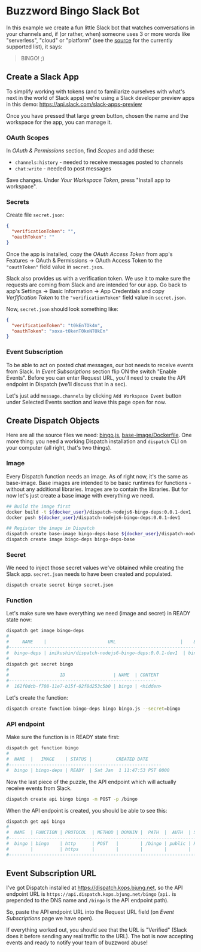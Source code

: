 # Buzzword Bingo Slack Bot

In this example we create a fun little Slack bot that watches conversations in your channels and, if (or rather, when) someone uses 3 or more words like "serverless", "cloud" or "platform" (see the [source](bingo.js) for the currently supported list), it says:
> BINGO! ;)

## Create a Slack App

To simplify working with tokens (and to familiarize ourselves with what's next in the world of Slack apps) we're using a Slack developer preview apps in this demo: https://api.slack.com/slack-apps-preview

Once you have pressed that large green button, chosen the name and the workspace for the app, you can manage it.


### OAuth Scopes

In _OAuth & Permissions_ section, find _Scopes_ and add these:

- `channels:history` - needed to receive messages posted to channels 
- `chat:write` - needed to post messages

Save changes. Under _Your Workspace Token_, press "Install app to workspace". 


### Secrets

Create file `secret.json`:
```json
{
  "verificationToken": "",
  "oauthToken": ""
}
```

Once the app is installed, copy the _OAuth Access Token_ from app's Features -> OAuth & Permissions -> OAuth Access Token to the `"oauthToken"` field value in `secret.json`.

Slack also provides us with a verification token. We use it to make sure the requests are coming from Slack and are intended for our app. Go back to app's Settings -> Basic Information -> App Credentials and copy _Verfification Token_ to the `"verificationToken"` field value in `secret.json`.

Now, `secret.json` should look something like:

```json
{
  "verificationToken": "t0kEnTOk4n",
  "oauthToken": "xoxa-t0kenT0keNTOkEn"
}
```


### Event Subscription

To be able to act on posted chat messages, our bot needs to receive events from Slack. In _Event Subscriptions_ section flip ON the switch "Enable Events". Before you can enter Request URL, you'll need to create the API endpoint in Dispatch (we'll discuss that in a sec).

Let's just add `message.channels` by clicking `Add Workspace Event` button under Selected Events section and leave this page open for now.


## Create Dispatch Objects

Here are all the source files we need: [bingo.js](bingo.js), [base-image/Dockerfile](base-image/Dockerfile). 
One more thing: you need a working Dispatch installation and `dispatch` CLI on your computer (all right, that's two things). 


### Image

Every Dispatch function needs an image. As of right now, it's the same as base-image. Base images are intended to be basic runtimes for functions - without any additional libraries. Images are to contain the libraries. But for now let's just create a base image with everything we need.

```bash
## Build the image first
docker build -t ${docker_user}/dispatch-nodejs6-bingo-deps:0.0.1-dev1 ./base-image
docker push ${docker_user}/dispatch-nodejs6-bingo-deps:0.0.1-dev1

## Register the image in Dispatch
dispatch create base-image bingo-deps-base ${docker_user}/dispatch-nodejs6-bingo-deps:0.0.1-dev1 --language=nodejs6
dispatch create image bingo-deps bingo-deps-base
```

### Secret

We need to inject those secret values we've obtained while creating the Slack app. `secret.json` needs to have been created and populated.
```bash
dispatch create secret bingo secret.json
```

### Function

Let's make sure we have everything we need (image and secret) in READY state now:

```bash
dispatch get image bingo-deps
#
#     NAME    |                       URL                        |    BASEIMAGE    | STATUS |         CREATED DATE
#---------------------------------------------------------------------------------------------------------------------
#  bingo-deps | imikushin/dispatch-nodejs6-bingo-deps:0.0.1-dev1  | bingo-deps-base | READY  | Sat Jan  1 11:44:26 PST 0000
#
dispatch get secret bingo
#
#                   ID                  | NAME  | CONTENT
#-------------------------------------------------------
#  162f0dcb-f708-11e7-b15f-02f8d253c5b0 | bingo | <hidden>
```

Let's create the function:

```bash
dispatch create function bingo-deps bingo bingo.js --secret=bingo
```

### API endpoint

Make sure the function is in READY state first:

```bash
dispatch get function bingo
#
#  NAME  |   IMAGE    | STATUS |         CREATED DATE
#---------------------------------------------------------
#  bingo | bingo-deps | READY  | Sat Jan  1 11:47:53 PST 0000
```

Now the last piece of the puzzle, the API endpoint which will actually receive events from Slack.

```bash
dispatch create api bingo bingo -m POST -p /bingo
```

When the API endpoint is created, you should be able to see this:

```bash
dispatch get api bingo
#
#  NAME  | FUNCTION | PROTOCOL  | METHOD | DOMAIN |  PATH  |  AUTH  | STATUS | ENABLED
#---------------------------------------------------------------------------------------
#  bingo | bingo    | http      | POST   |        | /bingo | public | READY  | true
#        |          | https     |        |        |        |        |        |
#---------------------------------------------------------------------------------------
```

## Event Subscription URL

I've got Dispatch installed at https://dispatch.kops.bjung.net, so the API endpoint URL is `https://api.dispatch.kops.bjung.net/bingo` (`api.` is prepended to the DNS name and `/bingo` is the API endpoint path). 

So, paste the API endpoint URL into the Request URL field (on _Event Subscriptions_ page we have open). 

If everything worked out, you should see that the URL is "Verified" (Slack does it before sending any real traffic to the URL). The bot is now accepting events and ready to notify your team of buzzword abuse!


